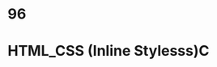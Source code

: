 # 96
# HTML_CSS (Inline Stylesss)C
<p style="color: blue; font_size: 28 px;"< styled paragraph<//1>

